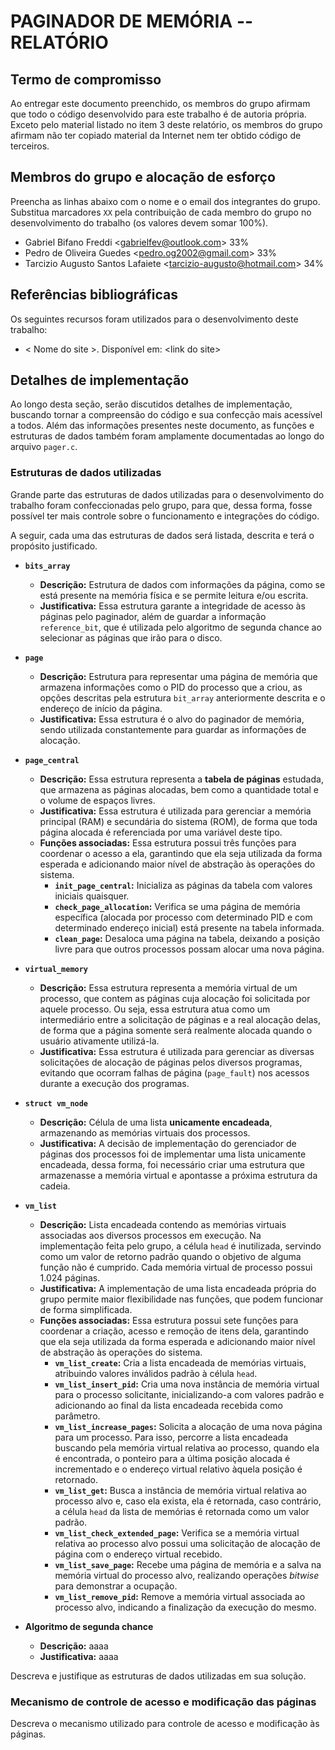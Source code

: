 # PAGINADOR DE MEMÓRIA -- RELATÓRIO

## Termo de compromisso
Ao entregar este documento preenchido, os membros do grupo afirmam que todo o código desenvolvido para este trabalho é de autoria própria.  Exceto pelo material listado no item 3 deste relatório, os membros do grupo afirmam não ter copiado material da Internet nem ter obtido código de terceiros.

## Membros do grupo e alocação de esforço
Preencha as linhas abaixo com o nome e o email dos integrantes do grupo.  Substitua marcadores `XX` pela contribuição de cada membro do grupo no desenvolvimento do trabalho (os valores devem somar 100%).
- Gabriel Bifano Freddi \<gabrielfev@outlook.com\> 33%
- Pedro de Oliveira Guedes \<pedro.og2002@gmail.com\> 33%
- Tarcizio Augusto Santos Lafaiete \<tarcizio-augusto@hotmail.com\> 34%

## Referências bibliográficas
Os seguintes recursos foram utilizados para o desenvolvimento deste trabalho:
- < Nome do site >. Disponível em: \<link do site\>

## Detalhes de implementação
Ao longo desta seção, serão discutidos detalhes de implementação, buscando tornar a compreensão do código e sua confecção mais acessível a todos. Além das informações presentes neste documento, as funções e estruturas de dados também foram amplamente documentadas ao longo do arquivo `pager.c`.

### Estruturas de dados utilizadas
Grande parte das estruturas de dados utilizadas para o desenvolvimento do trabalho foram confeccionadas pelo grupo, para que, dessa forma, fosse possível ter mais controle sobre o funcionamento e integrações do código. 

A seguir, cada uma das estruturas de dados será listada, descrita e terá o propósito justificado.
- **`bits_array`**
    - **Descrição:** Estrutura de dados com informações da página, como se está presente na memória física e se permite leitura e/ou escrita.
    - **Justificativa:** Essa estrutura garante a integridade de acesso às páginas pelo paginador, além de guardar a informação `reference_bit`, que é utilizada pelo algoritmo de segunda chance ao selecionar as páginas que irão para o disco.

- **`page`**
    - **Descrição:** Estrutura para representar uma página de memória que armazena informações como o PID do processo que a criou, as opções descritas pela estrutura `bit_array` anteriormente descrita e o endereço de início da página.
    - **Justificativa:** Essa estrutura é o alvo do paginador de memória, sendo utilizada constantemente para guardar as informações de alocação.

- **`page_central`**
    - **Descrição:** Essa estrutura representa a **tabela de páginas** estudada, que armazena as páginas alocadas, bem como a quantidade total e o volume de espaços livres.
    - **Justificativa:** Essa estrutura é utilizada para gerenciar a memória principal (RAM) e secundária do sistema (ROM), de forma que toda página alocada é referenciada por uma variável deste tipo.
    - **Funções associadas:** Essa estrutura possui três funções para coordenar o acesso a ela, garantindo que ela seja utilizada da forma esperada e adicionando maior nível de abstração às operações do sistema.
        - **`init_page_central`:** Inicializa as páginas da tabela com valores iniciais quaisquer.
        - **`check_page_allocation`:** Verifica se uma página de memória específica (alocada por processo com determinado PID e com determinado endereço inicial) está presente na tabela informada.
        - **`clean_page`:** Desaloca uma página na tabela, deixando a posição livre para que outros processos possam alocar uma nova página.

- **`virtual_memory`**
    - **Descrição:** Essa estrutura representa a memória virtual de um processo, que contem as páginas cuja alocação foi solicitada por aquele processo. Ou seja, essa estrutura atua como um intermediário entre a solicitação de páginas e a real alocação delas, de forma que a página somente será realmente alocada quando o usuário ativamente utilizá-la.
    - **Justificativa:** Essa estrutura é utilizada para gerenciar as diversas solicitações de alocação de páginas pelos diversos programas, evitando que ocorram falhas de página (`page_fault`) nos acessos durante a execução dos programas.

- **`struct vm_node`**
    - **Descrição:** Célula de uma lista **unicamente encadeada**, armazenando as memórias virtuais dos processos.
    - **Justificativa:** A decisão de implementação do gerenciador de páginas dos processos foi de implementar uma lista unicamente encadeada, dessa forma, foi necessário criar uma estrutura que armazenasse a memória virtual e apontasse a próxima estrutura da cadeia.

- **`vm_list`**
    - **Descrição:** Lista encadeada contendo as memórias virtuais associadas aos diversos processos em execução. Na implementação feita pelo grupo, a célula `head` é inutilizada, servindo como um valor de retorno padrão quando o objetivo de alguma função não é cumprido. Cada memória virtual de processo possui 1.024 páginas.
    - **Justificativa:** A implementação de uma lista encadeada própria do grupo permite maior flexibilidade nas funções, que podem funcionar de forma simplificada.
    - **Funções associadas:** Essa estrutura possui sete funções para coordenar a criação, acesso e remoção de itens dela, garantindo que ela seja utilizada da forma esperada e adicionando maior nível de abstração às operações do sistema.
        - **`vm_list_create`:** Cria a lista encadeada de memórias virtuais, atribuindo valores inválidos padrão à célula `head`.
        - **`vm_list_insert_pid`:** Cria uma nova instância de memória virtual para o processo solicitante, inicializando-a com valores padrão e adicionando ao final da lista encadeada recebida como parâmetro.
        - **`vm_list_increase_pages`:** Solicita a alocação de uma nova página para um processo. Para isso, percorre a lista encadeada buscando pela memória virtual relativa ao processo, quando ela é encontrada, o ponteiro para a última posição alocada é incrementado e o endereço virtual relativo àquela posição é retornado.
        - **`vm_list_get`:** Busca a instância de memória virtual relativa ao processo alvo e, caso ela exista, ela é retornada, caso contrário, a célula `head` da lista de memórias é retornada como um valor padrão.
        - **`vm_list_check_extended_page`:** Verifica se a memória virtual relativa ao processo alvo possui uma solicitação de alocação de página com o endereço virtual recebido.
        - **`vm_list_save_page`:** Recebe uma página de memória e a salva na memória virtual do processo alvo, realizando operações *bitwise* para demonstrar a ocupação.
        - **`vm_list_remove_pid`:** Remove a memória virtual associada ao processo alvo, indicando a finalização da execução do mesmo.

- **Algoritmo de segunda chance**
    - **Descrição:** aaaa
    - **Justificativa:** aaaa

Descreva e justifique as estruturas de dados utilizadas em sua solução.

### Mecanismo de controle de acesso e modificação das páginas
Descreva o mecanismo utilizado para controle de acesso e modificação às páginas.
